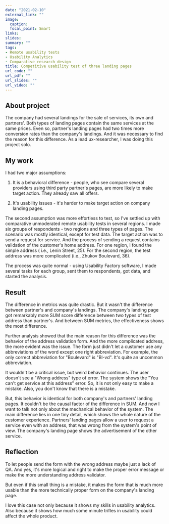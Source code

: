 ```yaml
---
date: "2021-02-10"
external_link: ""
image:
  caption: 
  focal_point: Smart
links:
slides: 
summary: ""
tags:
- Remote usability tests
- Usability Analytics
- Comparative research design
title: Competitive usability test of three landing pages
url_code: ""
url_pdf: ""
url_slides: ""
url_video: ""
---
```


 ## About project
 
 The company had several landings for the sale of services, its own and partners'. Both types of landing pages contain the same services at the same prices. Even so, partner's landing pages had two times more conversion rates than the company's landings. And it was necessary to find the reason for this difference. As a lead ux-researcher, I was doing this project solo.

 ## My work

I had two major assumptions:

1. It is a behavioral difference - people, who see compare several providers using third party partner's pages, are more likely to make target action. They already saw all offers.

2. It's usability issues - it's harder to make target action on company landing pages.

The second assumption was more effortless to test, so I've settled up with comparative unmoderated remote usability tests in several regions. 
I made six groups of respondents - two regions and three types of pages. The scenario was mostly identical, except for test data. The target action was to send a request for service. And the process of sending a request contains validation of the customer's home address. For one region, I found the simple address ( i.e., Lenin Street, 25). For the second region, the test address was more complicated (i.e., Zhukov Boulevard, 36). 

The process was quite normal - using Usability Factory software, I made several tasks for each group, sent them to respondents, got data, and started the analysis.
 
 ## Result

The difference in metrics was quite drastic. But it wasn't the difference between partner's and company's landings. The company's landing page got remarkably more SUM score difference between two types of test address than partner's. And between SUM metrics, the effectiveness shows the most difference.

Further analysis showed that the main reason for this difference was the behavior of the address validation form. And the more complicated address, the more evident was the issue. 
The form just didn't let a customer use any abbreviations of the word except one right abbreviation. For example, the only correct abbreviation for "Boulevard" is "Bl-vd". It's quite an uncommon abbreviation.

It wouldn't be a critical issue, but weird behavior continues. The user doesn't see a "Wrong address" type of error. The system shows the "You can't get service at this address" error. 
So, it is not only easy to make a mistake. Also, you don't know that there is a mistake. 

But, this behavior is identical for both company's and partners' landing pages. It couldn't be the causal factor of the difference in SUM. 
And now I want to talk not only about the mechanical behavior of the system. The main difference lies in one tiny detail, which shows the whole nature of the customer experience. 
Partners' landing pages allow a user to request a service even with an address, that was wrong from the system's point of view. The company's landing page shows the advertisement of the other service. 

 ## Reflection

To let people send the form with the wrong address maybe just a lack of QA. And yes, it's more logical and right to make the proper error message or make the more understanding address validator. 

But even if this small thing is a mistake, it makes the form that is much more usable than the more technically proper form on the company's landing page.

I love this case not only because it shows my skills in usability analytics. Also because it shows how much some minute trifles in usability could affect the whole product. 
